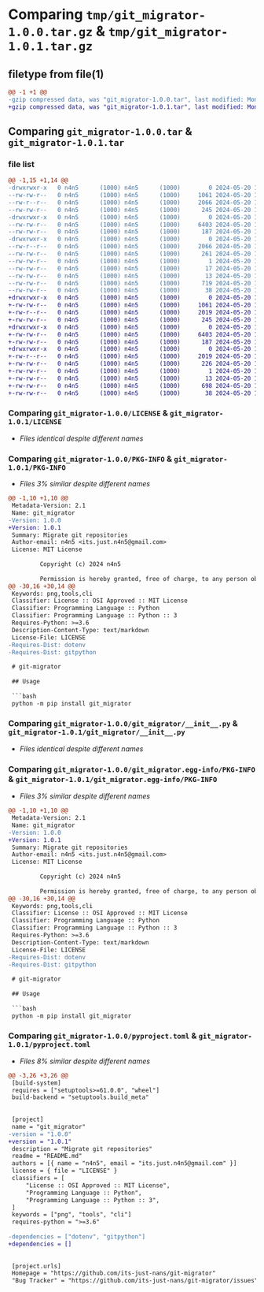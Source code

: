# Comparing `tmp/git_migrator-1.0.0.tar.gz` & `tmp/git_migrator-1.0.1.tar.gz`

## filetype from file(1)

```diff
@@ -1 +1 @@
-gzip compressed data, was "git_migrator-1.0.0.tar", last modified: Mon May 20 18:01:57 2024, max compression
+gzip compressed data, was "git_migrator-1.0.1.tar", last modified: Mon May 20 18:03:54 2024, max compression
```

## Comparing `git_migrator-1.0.0.tar` & `git_migrator-1.0.1.tar`

### file list

```diff
@@ -1,15 +1,14 @@
-drwxrwxr-x   0 n4n5      (1000) n4n5      (1000)        0 2024-05-20 18:01:57.285489 git_migrator-1.0.0/
--rw-rw-r--   0 n4n5      (1000) n4n5      (1000)     1061 2024-05-20 15:28:59.000000 git_migrator-1.0.0/LICENSE
--rw-r--r--   0 n4n5      (1000) n4n5      (1000)     2066 2024-05-20 18:01:57.285489 git_migrator-1.0.0/PKG-INFO
--rw-rw-r--   0 n4n5      (1000) n4n5      (1000)      245 2024-05-20 18:00:00.000000 git_migrator-1.0.0/README.md
-drwxrwxr-x   0 n4n5      (1000) n4n5      (1000)        0 2024-05-20 18:01:57.285489 git_migrator-1.0.0/git_migrator/
--rw-rw-r--   0 n4n5      (1000) n4n5      (1000)     6403 2024-05-20 17:58:06.000000 git_migrator-1.0.0/git_migrator/__init__.py
--rw-rw-r--   0 n4n5      (1000) n4n5      (1000)      187 2024-05-20 17:46:26.000000 git_migrator-1.0.0/git_migrator/__main__.py
-drwxrwxr-x   0 n4n5      (1000) n4n5      (1000)        0 2024-05-20 18:01:57.285489 git_migrator-1.0.0/git_migrator.egg-info/
--rw-r--r--   0 n4n5      (1000) n4n5      (1000)     2066 2024-05-20 18:01:57.000000 git_migrator-1.0.0/git_migrator.egg-info/PKG-INFO
--rw-rw-r--   0 n4n5      (1000) n4n5      (1000)      261 2024-05-20 18:01:57.000000 git_migrator-1.0.0/git_migrator.egg-info/SOURCES.txt
--rw-rw-r--   0 n4n5      (1000) n4n5      (1000)        1 2024-05-20 18:01:57.000000 git_migrator-1.0.0/git_migrator.egg-info/dependency_links.txt
--rw-rw-r--   0 n4n5      (1000) n4n5      (1000)       17 2024-05-20 18:01:57.000000 git_migrator-1.0.0/git_migrator.egg-info/requires.txt
--rw-rw-r--   0 n4n5      (1000) n4n5      (1000)       13 2024-05-20 18:01:57.000000 git_migrator-1.0.0/git_migrator.egg-info/top_level.txt
--rw-rw-r--   0 n4n5      (1000) n4n5      (1000)      719 2024-05-20 18:01:27.000000 git_migrator-1.0.0/pyproject.toml
--rw-rw-r--   0 n4n5      (1000) n4n5      (1000)       38 2024-05-20 18:01:57.285489 git_migrator-1.0.0/setup.cfg
+drwxrwxr-x   0 n4n5      (1000) n4n5      (1000)        0 2024-05-20 18:03:54.436440 git_migrator-1.0.1/
+-rw-rw-r--   0 n4n5      (1000) n4n5      (1000)     1061 2024-05-20 15:28:59.000000 git_migrator-1.0.1/LICENSE
+-rw-r--r--   0 n4n5      (1000) n4n5      (1000)     2019 2024-05-20 18:03:54.436440 git_migrator-1.0.1/PKG-INFO
+-rw-rw-r--   0 n4n5      (1000) n4n5      (1000)      245 2024-05-20 18:00:00.000000 git_migrator-1.0.1/README.md
+drwxrwxr-x   0 n4n5      (1000) n4n5      (1000)        0 2024-05-20 18:03:54.436440 git_migrator-1.0.1/git_migrator/
+-rw-rw-r--   0 n4n5      (1000) n4n5      (1000)     6403 2024-05-20 17:58:06.000000 git_migrator-1.0.1/git_migrator/__init__.py
+-rw-rw-r--   0 n4n5      (1000) n4n5      (1000)      187 2024-05-20 17:46:26.000000 git_migrator-1.0.1/git_migrator/__main__.py
+drwxrwxr-x   0 n4n5      (1000) n4n5      (1000)        0 2024-05-20 18:03:54.436440 git_migrator-1.0.1/git_migrator.egg-info/
+-rw-r--r--   0 n4n5      (1000) n4n5      (1000)     2019 2024-05-20 18:03:54.000000 git_migrator-1.0.1/git_migrator.egg-info/PKG-INFO
+-rw-rw-r--   0 n4n5      (1000) n4n5      (1000)      226 2024-05-20 18:03:54.000000 git_migrator-1.0.1/git_migrator.egg-info/SOURCES.txt
+-rw-rw-r--   0 n4n5      (1000) n4n5      (1000)        1 2024-05-20 18:03:54.000000 git_migrator-1.0.1/git_migrator.egg-info/dependency_links.txt
+-rw-rw-r--   0 n4n5      (1000) n4n5      (1000)       13 2024-05-20 18:03:54.000000 git_migrator-1.0.1/git_migrator.egg-info/top_level.txt
+-rw-rw-r--   0 n4n5      (1000) n4n5      (1000)      698 2024-05-20 18:03:31.000000 git_migrator-1.0.1/pyproject.toml
+-rw-rw-r--   0 n4n5      (1000) n4n5      (1000)       38 2024-05-20 18:03:54.436440 git_migrator-1.0.1/setup.cfg
```

### Comparing `git_migrator-1.0.0/LICENSE` & `git_migrator-1.0.1/LICENSE`

 * *Files identical despite different names*

### Comparing `git_migrator-1.0.0/PKG-INFO` & `git_migrator-1.0.1/PKG-INFO`

 * *Files 3% similar despite different names*

```diff
@@ -1,10 +1,10 @@
 Metadata-Version: 2.1
 Name: git_migrator
-Version: 1.0.0
+Version: 1.0.1
 Summary: Migrate git repositories
 Author-email: n4n5 <its.just.n4n5@gmail.com>
 License: MIT License
         
         Copyright (c) 2024 n4n5
         
         Permission is hereby granted, free of charge, to any person obtaining a copy
@@ -30,16 +30,14 @@
 Keywords: png,tools,cli
 Classifier: License :: OSI Approved :: MIT License
 Classifier: Programming Language :: Python
 Classifier: Programming Language :: Python :: 3
 Requires-Python: >=3.6
 Description-Content-Type: text/markdown
 License-File: LICENSE
-Requires-Dist: dotenv
-Requires-Dist: gitpython
 
 # git-migrator
 
 ## Usage
 
 ```bash
 python -m pip install git_migrator
```

### Comparing `git_migrator-1.0.0/git_migrator/__init__.py` & `git_migrator-1.0.1/git_migrator/__init__.py`

 * *Files identical despite different names*

### Comparing `git_migrator-1.0.0/git_migrator.egg-info/PKG-INFO` & `git_migrator-1.0.1/git_migrator.egg-info/PKG-INFO`

 * *Files 3% similar despite different names*

```diff
@@ -1,10 +1,10 @@
 Metadata-Version: 2.1
 Name: git_migrator
-Version: 1.0.0
+Version: 1.0.1
 Summary: Migrate git repositories
 Author-email: n4n5 <its.just.n4n5@gmail.com>
 License: MIT License
         
         Copyright (c) 2024 n4n5
         
         Permission is hereby granted, free of charge, to any person obtaining a copy
@@ -30,16 +30,14 @@
 Keywords: png,tools,cli
 Classifier: License :: OSI Approved :: MIT License
 Classifier: Programming Language :: Python
 Classifier: Programming Language :: Python :: 3
 Requires-Python: >=3.6
 Description-Content-Type: text/markdown
 License-File: LICENSE
-Requires-Dist: dotenv
-Requires-Dist: gitpython
 
 # git-migrator
 
 ## Usage
 
 ```bash
 python -m pip install git_migrator
```

### Comparing `git_migrator-1.0.0/pyproject.toml` & `git_migrator-1.0.1/pyproject.toml`

 * *Files 8% similar despite different names*

```diff
@@ -3,26 +3,26 @@
 [build-system]
 requires = ["setuptools>=61.0.0", "wheel"]
 build-backend = "setuptools.build_meta"
 
 
 [project]
 name = "git_migrator"
-version = "1.0.0"
+version = "1.0.1"
 description = "Migrate git repositories"
 readme = "README.md"
 authors = [{ name = "n4n5", email = "its.just.n4n5@gmail.com" }]
 license = { file = "LICENSE" }
 classifiers = [
     "License :: OSI Approved :: MIT License",
     "Programming Language :: Python",
     "Programming Language :: Python :: 3",
 ]
 keywords = ["png", "tools", "cli"]
 requires-python = ">=3.6"
 
-dependencies = ["dotenv", "gitpython"]
+dependencies = []
 
 
 [project.urls]
 Homepage = "https://github.com/its-just-nans/git-migrator"
 "Bug Tracker" = "https://github.com/its-just-nans/git-migrator/issues"
```

